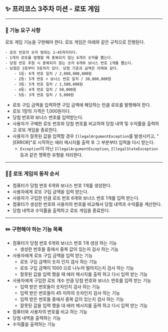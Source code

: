 ## ✨ 프리코스 3주차 미션 - 로또 게임
***

### 🚀 기능 요구 사항

로또 게임 기능을 구현해야 한다. 로또 게임은 아래와 같은 규칙으로 진행된다.

```
- 로또 번호의 숫자 범위는 1~45까지이다.
- 1개의 로또를 발행할 때 중복되지 않는 6개의 숫자를 뽑는다.
- 당첨 번호 추첨 시 중복되지 않는 숫자 6개와 보너스 번호 1개를 뽑는다.
- 당첨은 1등부터 5등까지 있다. 당첨 기준과 금액은 아래와 같다.
    - 1등: 6개 번호 일치 / 2,000,000,000원
    - 2등: 5개 번호 + 보너스 번호 일치 / 30,000,000원
    - 3등: 5개 번호 일치 / 1,500,000원
    - 4등: 4개 번호 일치 / 50,000원
    - 5등: 3개 번호 일치 / 5,000원
```

- 로또 구입 금액을 입력하면 구입 금액에 해당하는 만큼 로또를 발행해야 한다.
- 로또 1장의 가격은 1,000원이다.
- 당첨 번호와 보너스 번호를 입력받는다.
- 사용자가 구매한 로또 번호와 당첨 번호를 비교하여 당첨 내역 및 수익률을 출력하고 로또 게임을 종료한다.
- 사용자가 잘못된 값을 입력할 경우 `IllegalArgumentException`를 발생시키고, "[ERROR]"로 시작하는 에러 메시지를 출력 후 그 부분부터 입력을 다시 받는다.
    - `Exception`이 아닌 `IllegalArgumentException`, `IllegalStateException` 등과 같은 명확한 유형을 처리한다.
***

### 🏃‍♂️ 로또 게임의 동작 순서

- 컴퓨터가 당첨 번호 6개와 보너스 번호 1개를 생성한다.
- 사용자에게 로또 구입 금액을 입력 받는다.
- 사용자가 구입한 만큼 로또 번호 6개와 보너스 번호 1개를 입력 받는다.
- 컴퓨터가 생성한 번호와 사용자의 번호를 비교해서 당첨 내역과 수익률을 계산한다.
- 당첨 내역과 수익률을 출력하고 로또 게임을 종료한다.

***
### ✏️ 구현해야 하는 기능 목록

- 컴퓨터가 당첨 번호 6개와 보너스 번호 1개 생성 하는 기능
  - 생성한 번호들 중에서 중복 값이 있는지 검사 하는 기능
- 사용자에게 로또 구입 금액을 입력 받는 기능
  - 로또 구입 금액이 숫자 인지 검사 하는 기능
  - 로또 구입 금액이 1000 으로 나누어 떨어지는지 검사 하는 기능
  - 잘못된 값을 입력 했을 때 에러 메시지를 출력 하고 다시 입력 받는 기능
- 사용자에게 구입한 로또 개수 만큼 당첨 번호와 보너스 번호를 입력 받는 기능
  - 입력 받은 번호들이 숫자인지 검사 하는 기능
  - 입력 받은 번호들이 45 이하의 숫자인지 검사 하는 기능
  - 입력 받은 번호들 중에서 중복 값이 있는지 검사 하는 기능
  - 잘못된 값을 입력 했을 대 에러 메시지를 출력 하고 다시 입력 받는 기능
- 컴퓨터와 사용자의 번호를 비교 하는 기능
- 당첨 내역을 출력하는 기능
- 수익률을 출력하는 기능












